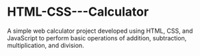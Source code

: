 # HTML-CSS---Calculator
A simple web calculator project developed using HTML, CSS, and JavaScript to perform basic operations of addition, subtraction, multiplication, and division.
